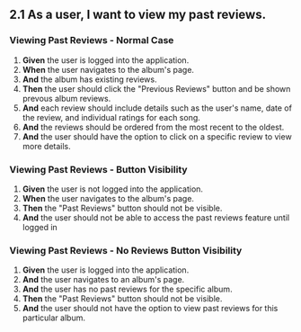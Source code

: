 ## 2.1 As a user, I want to view my past reviews.

### Viewing Past Reviews - Normal Case

1. **Given** the user is logged into the application.
2. **When** the user navigates to the album's page.
3. **And** the album has existing reviews.
4. **Then** the user should click the "Previous Reviews" button and be shown prevous album reviews.
5. **And** each review should include details such as the user's name, date of the review, and individual ratings for each song.
6. **And** the reviews should be ordered from the most recent to the oldest.
7. **And** the user should have the option to click on a specific review to view more details.

### Viewing Past Reviews - Button Visibility

1. **Given** the user is not logged into the application.
2. **When** the user navigates to the album's page.
3. **Then** the "Past Reviews" button should not be visible.
4. **And** the user should not be able to access the past reviews feature until logged in

### Viewing Past Reviews - No Reviews Button Visibility

1. **Given** the user is logged into the application.
2. **And** the user navigates to an album's page.
3. **And** the user has no past reviews for the specific album.
4. **Then** the "Past Reviews" button should not be visible.
5. **And** the user should not have the option to view past reviews for this particular album.

